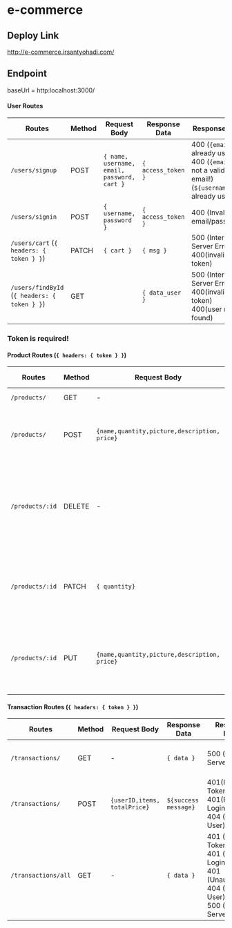# e-commerce

## Deploy Link
http://e-commerce.irsantyohadi.com/

## Endpoint

baseUrl = http:localhost:3000/


#### User Routes
| Routes                                       | Method | Request Body                                | Response Data      | Response Error                                                                                            | Description          |
|----------------------------------------------|--------|---------------------------------------------|--------------------|-----------------------------------------------------------------------------------------------------------|----------------------|
| `/users/signup`                              | POST   | `{ name, username, email, password, cart }` | `{ access_token }` | 400 (`{email}` already used) <br>400 (`{email}` is not a valid email!) <br>  (`${username}` already used) | Register a new user  |
| `/users/signin`                              | POST   | `{ username, password }`                    | `{ access_token }` | 400 (Invalid email/password)                                                                              | Log in               |
| `/users/cart` (`{ headers: { token } }`)     | PATCH  | `{ cart }`                                  | `{ msg }`          | 500 (Internal Server Error) <br> 400(invalid token)                                                       | Update Cart for user |
| `/users/findById` (`{ headers: { token } }`) | GET    |                                             | `{ data_user }`    | 500 (Internal Server Error) <br> 400(invalid token) <br> 400(user not found)                              | Find User by Id      |

### Token is required!

#### Product Routes (`{ headers: { token } }`)

| Routes                                       | Method | Request Body                                | Response Data      | Response Error                                                                                            | Description          |
|----------------------------------------------|--------|---------------------------------------------|--------------------|-----------------------------------------------------------------------------------------------------------|----------------------|
| `/products/`                             | GET   | - | `{ data }`  | 500 (Internal Server Error) | get detail products |
| `/products/`                               | POST   | `{name,quantity,picture,description, price}`                 | `${success message}` | 401(Invalid Token) <br> 401(Please Login) <br> 404 (Wrong User)                                                                            | Create a new Product!                |
| `/products/:id`    | DELETE | -                                  | `{ deleted }`          | 401 (Invalid Token)<br> 401 (Please Login) <br> 401 (Unauthorized) <br> 404 (Wrong User) <br> 500 (Internal Server Error)                                            | Delete Product |
| `/products/:id` | PATCH   |               `{ quantity}`                                | `{ updated }`    | 401 (Invalid Token)<br> 401 (Please Login) <br> 404 (Wrong User) <br> 500 (Internal Server Error) | for update quantity after purchase  |
| `/products/:id` | PUT   |              `{name,quantity,picture,description, price}`                              | `{ updated }`    | 401 (Invalid Token)<br> 401 (Please Login) <br> 404 (Wrong User) <br> 500 (Internal Server Error) | for update detail product  |


#### Transaction Routes (`{ headers: { token } }`)

| Routes                                       | Method | Request Body                                | Response Data      | Response Error                                                                                            | Description          |
|----------------------------------------------|--------|---------------------------------------------|--------------------|-----------------------------------------------------------------------------------------------------------|----------------------|
| `/transactions/`                             | GET   | - | `{ data }`  | 500 (Internal Server Error) | get detail transaction for specific user |
| `/transactions/`                               | POST   | `{userID,items, totalPrice}`                | `${success message}` | 401(Invalid Token) <br> 401(Please Login) <br> 404 (Wrong User)                                                                            | Create a new Transaction!                |
| `/transactions/all`    | GET | -                                  | `{ data }`          | 401 (Invalid Token)<br> 401 (Please Login) <br> 401 (Unauthorized) <br> 404 (Wrong User) <br> 500 (Internal Server Error)                                            | Get all list of transaction |
